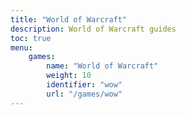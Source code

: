 ```yaml
---
title: "World of Warcraft"
description: World of Warcraft guides
toc: true
menu:
    games:
        name: "World of Warcraft"
        weight: 10
        identifier: "wow"
        url: "/games/wow"
---
```

